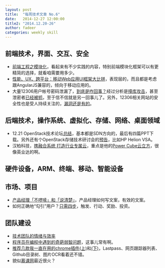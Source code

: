 ```yaml
---
layout: post
title:  "每周技术文章 No.6"
date:   2014-12-27 12:00:00
title2: "2014.12.20-26"
author: fadeer
categories: weekly skill
---
```

前端技术，界面、交互、安全
----

* [前端工程之模块化](http://fex.baidu.com/blog/2014/03/fis-module/)，看起来有不少实践的内容，特别前端模块化框架可以有更精简的选择，就看咱需要用多少。
* [性能、UX、跨平台：移动Web应用UI框架大比拼](http://haha.iczerd.com/weixin712#0-tsina-1-7244-397232819ff9a47a7b7e80a40613cfe1)，表现层的，而且都是考虑跟AngularJS兼容的，倾向于移动应用的。
* 大量12306用户帐号密码泄漏了，[到底是咋回事？](http://www.geekpark.net/topics/212023)经过分析是[撞库攻击](http://security.zdnet.com.cn/security_zone/2014/1225/3042887.shtml)，甚至泄密者[已经被抓](http://www.ithome.com/html/it/119791.htm)，至于信不信就是另一回事儿了。另外，12306相关网站的安全性也是受人持续关注的，[漏洞还是有的](http://security.zdnet.com.cn/security_zone/2014/1225/3042923.shtml)。

后端技术，操作系统、虚拟化、存储、网络、桌面领域
----

* 12.21 OpenStack技术论坛[总结](http://www.openstack.cn/p2939.html)，基本都是SDN方向的，最后有四篇PPT下载。另外还有个OpenStack存储技术研讨会的[预告](http://www.openstack.cn/p2930.html)，比如HP Helion VSA。
* 汉柏科技，[携融合系统 打造行业专属云](http://server.zdnet.com.cn/server/2014/1124/3039932.shtml)，重点是他的[Power Cube云立方](http://www.opzoon.com/cn/page-1417.html)，很像英业达的啊。

硬件设备，ARM、终端、移动、智能设备
----


市场、项目
----

* [产品经理「不啰嗦」和「说清楚」](http://www.woshipm.com/pmd/126609.html)，产品经理如何写文案，有效的文案。
* 如何正确地“勾引”用户？[只需四步](http://www.leiphone.com/news/201412/awzLHTj3dWnW2o6z.html)，触发、行动、奖励、投资。

团队建设
----

* [技术团队的情绪与效率](http://www.techug.com/tech-team-emotion-and-productivity)
* [程序员在编程中遇到的奇葩弱智问题](http://www.techug.com/stupid-problem)，这事儿常有啊。
* [推荐几款我一直在用的chrome插件(上)](http://www.jianshu.com/p/68c9105a9da6)和[(下)](http://www.jianshu.com/p/7ff945a11572)，Lastpass、网页跟踪器列表、Github目录树、图片OCR看着还不错。
* 貌似[慕课网](http://www.imooc.com/)最近很火？


